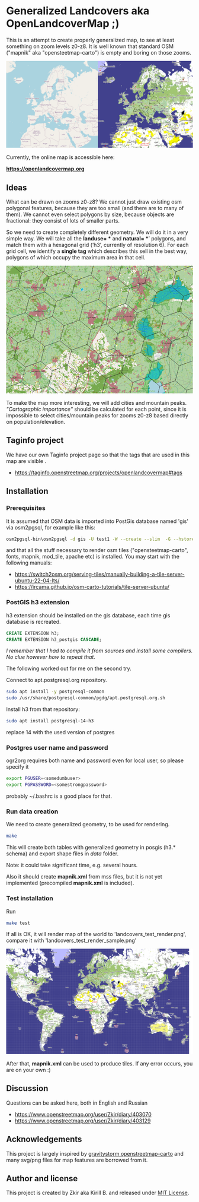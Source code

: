 #  Generalized Landcovers aka OpenLandcoverMap ;)

This is an attempt to create properly generalized map, to see at least something on zoom levels z0-z8. It is well known that standard OSM ("mapnik" aka "opensteetmap-carto") is empty and boring on those zooms.

![picture: landcovers vs osm standard](pic01_landcovers_vs_mapnik.png)

Currently, the online map is accessible here: 

**https://openlandcovermap.org**

## Ideas
What can be drawn on zooms z0-z8? 
We cannot just draw existing osm polygonal features, because they are too small 
(and there are to many of them). We cannot even select polygons by size, because objects are fractional: 
they consist of lots of smaller parts.

So we need to create completely different geometry.  We will do it in a very simple way. 
We will take all the  <b>landuse= *</b> and <b>natural= *</b>’ polygons,  and match them with a hexagonal grid (‘h3’, currently of resolution 6).  For each grid cell, we identify a **single tag** which describes this sell in the best way, polygons of which occupy the maximum area in that cell.

![picture: polygon grid matching](pic02_h3grid.png)


To make the map more interesting, we will add cities and mountain peaks. _"Cartographic importance"_ should be calculated for each point, since it is impossible to select cities/mountain peaks for zooms z0-z8 based directly on population/elevation.

## Taginfo project

We have our own Taginfo project page so that the tags that are used in this map are visible . 

* https://taginfo.openstreetmap.org/projects/openlandcovermap#tags

## Installation
### Prerequisites
It is assumed that OSM data is imported into PostGis database named 'gis' via osm2pgsql, for example like this: 

```sh
osm2pgsql-bin\osm2pgsql -d gis -U test1 -W --create --slim  -G --hstore --tag-transform-script z:\home\zkir\src\openstreetmap-carto/openstreetmap-carto.lua -C 0 --flat-nodes d:\nodes.bin --number-processes 8 -S z:\home\zkir\src\openstreetmap-carto\openstreetmap-carto.style -r pbf "d:\_planet.osm\planet-231211.osm.pbf"
```

and that all the stuff necessary to render osm tiles ("opensteetmap-carto", fonts, mapnik, mod_tile, apache etc) is installed. You may start with the following manuals: 

* https://switch2osm.org/serving-tiles/manually-building-a-tile-server-ubuntu-22-04-lts/
* https://ircama.github.io/osm-carto-tutorials/tile-server-ubuntu/

### PostGIS h3 extension
h3 extension should be installed on the gis database, each time gis database is recreated.

```sql
CREATE EXTENSION h3;
CREATE EXTENSION h3_postgis CASCADE;
```
_I remember that I had to compile it from sources and install some compilers. No clue however how to repeat that._

The following worked out for me on the second try.

Connect to apt.postgresql.org repository.

```sh
sudo apt install -y postgresql-common
sudo /usr/share/postgresql-common/pgdg/apt.postgresql.org.sh
```

Install h3 from that repository:  

```sh
sudo apt install postgresql-14-h3
```
replace 14 with the used version of postgres

### Postgres user name and password
ogr2org requires both name and password even for local user, so please specify it

```sh
export PGUSER=<somedumbuser>
export PGPASSWORD=<somestrongpassword>
```
probably ~/.bashrc is a good place for that.

### Run data creation
We need to create generalized geometry, to be used for rendering. 

```sh
make
```
This will create both tables with generalized geometry in posgis (h3.* schema) and export shape files in _data_ folder.

Note: it could take significant time, e.g. several hours.

Also it should create **mapnik.xml** from  mss files, but it is not yet implemented (precompiled **mapnik.xml** is included).

### Test installation

Run 

```sh
make test
```

If all is OK, it will render map of the world to 'landcovers_test_render.png', compare it with 'landcovers_test_render_sample.png'

![landcovers_test_render_sample.png](landcovers_test_render_sample.png)

After that, **mapnik.xml** can be used to produce tiles. If any error occurs, you are on your own :)

## Discussion

Questions can be asked here, both in English and Russian

* https://www.openstreetmap.org/user/Zkir/diary/403070
* https://www.openstreetmap.org/user/Zkir/diary/403129

## Acknowledgements
This project is largely inspired by [gravitystorm openstreetmap-carto](https://github.com/gravitystorm/openstreetmap-carto) and many svg/png files for map features are borrowed from it.

## Author and license
This project is created by Zkir aka Kirill B. and released under [MIT License](LICENSE.md).

